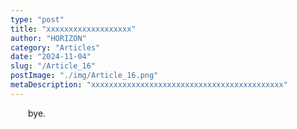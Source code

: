 ```yaml
---
type: "post"
title: "xxxxxxxxxxxxxxxxxxx"
author: "HORIZON"
category: "Articles"
date: "2024-11-04"
slug: "/Article_16"
postImage: "./img/Article_16.png"
metaDescription: "xxxxxxxxxxxxxxxxxxxxxxxxxxxxxxxxxxxxxxxxxxx"
---
```


&emsp;&emsp;bye.
